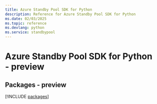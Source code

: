 ```yaml
---
title: Azure Standby Pool SDK for Python
description: Reference for Azure Standby Pool SDK for Python
ms.date: 02/03/2025
ms.topic: reference
ms.devlang: python
ms.service: standbypool
---
```

# Azure Standby Pool SDK for Python - preview
## Packages - preview
[!INCLUDE [packages](standby-pool-index.md)]